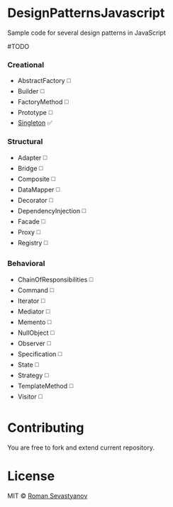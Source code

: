 # DesignPatternsJavascript
Sample code for several design patterns in JavaScript

#TODO
### Creational
* AbstractFactory :white_medium_square:
* Builder :white_medium_square:
* FactoryMethod :white_medium_square:
* Prototype :white_medium_square:
* [Singleton](https://github.com/davex69/DesignPatternsJavascript/blob/master/Creational/Singleton/Singleton.js) :white_check_mark:

### Structural
* Adapter :white_medium_square:
* Bridge :white_medium_square:
* Composite :white_medium_square:
* DataMapper :white_medium_square:
* Decorator :white_medium_square:
* DependencyInjection :white_medium_square:
* Facade :white_medium_square:
* Proxy :white_medium_square:
* Registry :white_medium_square:

### Behavioral
* ChainOfResponsibilities :white_medium_square:
* Command :white_medium_square:
* Iterator :white_medium_square:
* Mediator :white_medium_square:
* Memento :white_medium_square:
* NullObject :white_medium_square:
* Observer :white_medium_square:
* Specification :white_medium_square:
* State :white_medium_square:
* Strategy :white_medium_square:
* TemplateMethod :white_medium_square:
* Visitor :white_medium_square:


# Contributing
You are free to fork and extend current repository. 

# License
MIT © [Roman Sevastyanov](https://github.com/davex69/)
